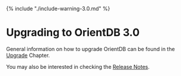
{% include "./include-warning-3.0.md" %}

# Upgrading to OrientDB 3.0

General information on how to upgrade OrientDB can be found in the [Upgrade](../Upgrade.md) Chapter.

You may also be interested in checking the [Release Notes](../Release-Notes.md).
